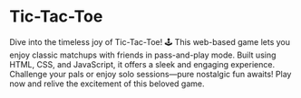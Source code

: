 # Tic-Tac-Toe
Dive into the timeless joy of Tic-Tac-Toe! 🕹️ This web-based game lets you enjoy classic matchups with friends in pass-and-play mode. Built using HTML, CSS, and JavaScript, it offers a sleek and engaging experience. Challenge your pals or enjoy solo sessions—pure nostalgic fun awaits! Play now and relive the excitement of this beloved game.

